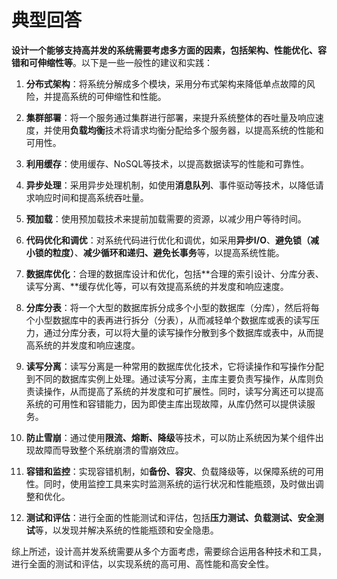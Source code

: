# 典型回答

**设计一个能够支持高并发的系统需要考虑多方面的因素，包括架构、性能优化、容错和可伸缩性等**。以下是一些一般性的建议和实践：

1. **分布式架构**：将系统分解成多个模块，采用分布式架构来降低单点故障的风险，并提高系统的可伸缩性和性能。

2. **集群部署**：将一个服务通过集群进行部署，来提升系统整体的吞吐量及响应速度，并使用**负载均衡**技术将请求均衡分配给多个服务器，以提高系统的性能和可用性。

3. **利用缓存**：使用缓存、NoSQL等技术，以提高数据读写的性能和可靠性。

4. **异步处理**：采用异步处理机制，如使用**消息队列**、事件驱动等技术，以降低请求响应时间和提高系统吞吐量。

5. **预加载**：使用预加载技术来提前加载需要的资源，以减少用户等待时间。

6. **代码优化和调优**：对系统代码进行优化和调优，如采用**异步I/O**、**避免锁（减小锁的粒度）**、**减少循环和递归、避免长事务**等，以提高系统性能。

7. **数据库优化**：合理的数据库设计和优化，包括**合理的索引设计、分库分表、读写分离、**缓存优化等，可以有效提高系统的并发度和响应速度。

8. **分库分表**：将一个大型的数据库拆分成多个小型的数据库（分库），然后将每个小型数据库中的表再进行拆分（分表），从而减轻单个数据库或表的读写压力，通过分库分表，可以将大量的读写操作分散到多个数据库或表中，从而提高系统的并发度和响应速度。

9. **读写分离**：读写分离是一种常用的数据库优化技术，它将读操作和写操作分配到不同的数据库实例上处理。通过读写分离，主库主要负责写操作，从库则负责读操作，从而提高了系统的并发度和可扩展性。同时，读写分离还可以提高系统的可用性和容错能力，因为即使主库出现故障，从库仍然可以提供读服务。

10. **防止雪崩**：通过使用**限流、熔断、降级**等技术，可以防止系统因为某个组件出现故障而导致整个系统崩溃的雪崩效应。

11. **容错和监控**：实现容错机制，如**备份、容灾**、负载降级等，以保障系统的可用性。同时，使用监控工具来实时监测系统的运行状况和性能瓶颈，及时做出调整和优化。

12. **测试和评估**：进行全面的性能测试和评估，包括**压力测试、负载测试、安全测试**等，以发现并解决系统的性能瓶颈和安全隐患。

综上所述，设计高并发系统需要从多个方面考虑，需要综合运用各种技术和工具，进行全面的测试和评估，以实现系统的高可用、高性能和高安全性。
